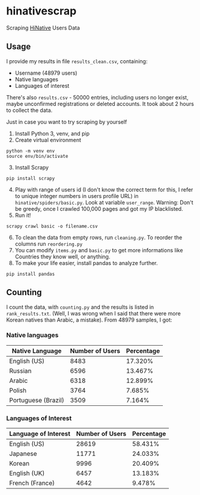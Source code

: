 # hinativescrap
Scraping [HiNative](https://hinative.com) Users Data

## Usage
I provide my results in file `results_clean.csv`, containing:
- Username (48979 users)
- Native languages
- Languages of interest

There's also `results.csv` - 50000 entries, including users no longer exist, maybe unconfirmed registrations or deleted accounts.
It took about 2 hours to collect the data.
 
Just in case you want to try scraping by yourself
1. Install Python 3, venv, and pip
2. Create virtual environment
```shell
python -m venv env
source env/bin/activate
```
3. Install Scrapy
```shell
pip install scrapy
```
4. Play with range of users id (I don't know the correct term for this, I refer to unique integer numbers in users profile URL) in `hinative/spiders/basic.py`. Look at variable `user_range`.
Warning: Don't be greedy, once I crawled 100,000 pages and got my IP blacklisted.
5. Run it!
```shell
scrapy crawl basic -o filename.csv
```
6. To clean the data from empty rows, run `cleaning.py`. To reorder the columns run `reordering.py`
7. You can modify `items.py` and `basic.py` to get more informations like Countries they know well, or anything.
8. To make your life easier, install pandas to analyze further.
```shell
pip install pandas
```

## Counting
I count the data, with `counting.py` and the results is listed in `rank_results.txt`. (Well, I was wrong when I said that there were more Korean natives than Arabic, a mistake). From 48979 samples, I got:


### Native languages
| Native Language | Number of Users | Percentage |
| ----------------| --------------- | ---------- |
| English (US)                      | 8483 | 17.320% |
| Russian                           | 6596 | 13.467% |
| Arabic                            | 6318 | 12.899% |
| Polish                            | 3764 |  7.685% |
| Portuguese (Brazil)               | 3509 |  7.164% |


### Languages of Interest
| Language of Interest | Number of Users | Percentage |
| -------------------- | --------------- | ---------- |
| English (US)                      | 28619 | 58.431% |
| Japanese                          | 11771 | 24.033% |
| Korean                            |  9996 | 20.409% |
| English (UK)                      |  6457 | 13.183% |
| French (France)                   |  4642 |  9.478% |

